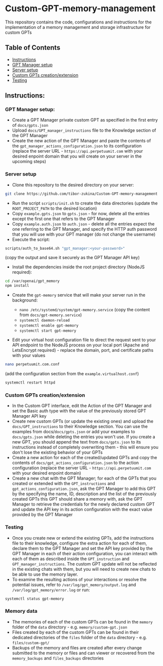 # Custom-GPT-memory-management

This repository contains the code, configurations and instructions for the implementation of a memory management and storage infrastructure for custom GPTs

## Table of Contents

- [Instructions](#instructions)
- [GPT Manager setup](#gpt-manager-setup)
- [Server setup](#server-setup)
- [Custom GPTs creation/extension](#custom-gpts-creationextension)
- [Testing](#testing)

## Instructions:

### GPT Manager setup:

- Create a GPT Manager private custom GPT as specified in the first entry of `docs/gpts.json`
- Upload `docs/GPT_manager_instructions` file to the Knowledge section of the GPT Manager
- Create the new action of the GPT Manager and paste the contents of the `gpt_manager_actions_configuration.json` to its configuration (replace the server URL - `https://api.perpetuumit.com` with your desired enpoint domain that you will create on your server in the upcoming steps)

### Server setup

- Clone this repository to the desired directory on your server:

```bash
git clone https://github.com/tibor-zukina/Custom-GPT-memory-management
```

- Run the script `scripts/init.sh` to create the data directories (update the `ROOT_PROJECT_PATH` to the desired location)
- Copy `example.gpts.json` to `gpts.json` - for now, delete all the entries except the first one that refers to the GPT Manager
- Copy `example.auth.json` to `auth.json` - delete all the entries expect the one referring to the GPT Manager, and specify the HTTP auth password that you will use with your GPT manager (do not change the username)
- Execute the script:

```bash
scripts/auth_to_base64.sh "gpt_manager:<your-password>"
```

(copy the output and save it securely as the GPT Manager API key)

- Install the dependencies inside the root project directory (NodeJS required):

```bash
cd /var/openai/gpt_memory
npm install
```

- Create the `gpt-memory` service that will make your server run in the background:
  - `nano /etc/systemd/system/gpt-memory.service` (copy the content from `docs/gpt-memory.service`)
  - `systemctl daemon-reload`
  - `systemctl enable gpt-memory`
  - `systemctl start gpt-memory`

- Edit your virtual host configuration file to direct the request sent to your API endpoint to the NodeJS process on your local port (Apache and LetsEncrypt required) - replace the domain, port, and certificate paths with your values

```bash
nano perpetuumit.com.conf
```

(add the configuration section from the `example.virtualhost.conf`)

```bash
systemctl restart httpd
```

### Custom GPTs creation/extension

- In the Custom GPT interface, edit the Action of the GPT Manager and set the Basic auth type with the value of the previously stored GPT Manager API key
- Create new custom GPTs (or update the existing ones) and upload the `docs/GPT_instructions` to their Knowledge section. You can use the examples from docs/`docs/gpts.json` or add your examples to `docs/gpts.json` while deleting the entries you won't use. If you create a new GPT, you should append the text from `docs/gpts.json` to its instructions instead of completely overwriting them - this will ensure you don't lose the existing behavior of your GPTs
- Create a new action for each of the created/updated GPTs and copy the contents of `docs/gpt_actions_configuration.json` to the action configuration (replace the server URL - `https://api.perpetuumit.com` with your desired enpoint domain)
- Create a new chat with the GPT Manager; for each of the GPTs that you created or extended with the `GPT_instructions` and `gpt_actions_configuration.json`, ask the GPT Manager to add this GPT by the specifying the name, ID, description and the list of the previously created GPTs this GPT should share a memory with, ask the GPT Manager to retrieve the credentials for the newly declared custom GPT and update the API key in its action configuration with the exact value provided by the GPT Manager

### Testing

- Once you create new or extend the existing GPTs, add the instructions file to their knowledge, configure the extra action for each of them, declare them to the GPT Manager and set the API key provided by the GPT Manager in each of their action configuration, you can interact with each of them as described inside the `GPT_instruction` and `GPT_manager_instructions`. The custom GPT update will not be reflected in the existing chats with them, but you will need to create new chats to be able to use the memory layer.
- To examine the resulting actions of your interactions or resolve the potential issues, refer to `/var/log/gpt_memory/output.log` and `/var/log/gpt_memory/error.log` or run:

```bash
systemctl status gpt-memory
```
### Memory data

- The memories of each of the custom GPTs can be found in the `memory` folder of the `data` directory - e.g. `memory/custom-gpt.json`
- Files created by each of the custom GPTs can be found in their dedicated directories of the `files` folder of the `data` directory - e.g. `files/custom-gpt/`
- Backups of the memory and files are created after every change submitted to the memory or files and can viewer or recovered from the `memory_backups` and `files_backups` directories

